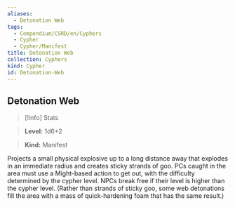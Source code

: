 ```yaml
---
aliases:
  - Detonation Web
tags:
  - Compendium/CSRD/en/Cyphers
  - Cypher
  - Cypher/Manifest
title: Detonation Web
collection: Cyphers
kind: Cypher
id: Detonation-Web
---
```

## Detonation Web    
>[!info] Stats    
> **Level:** 1d6+2    
> **Kind:** Manifest  
    
Projects a small physical explosive up to a long distance away that explodes in an immediate radius and creates sticky strands of goo. PCs caught in the area must use a Might-based action to get out, with the difficulty determined by the cypher level. NPCs break free if their level is higher than the cypher level. (Rather than strands of sticky goo, some web detonations fill the area with a mass of quick-hardening foam that has the same result.)
